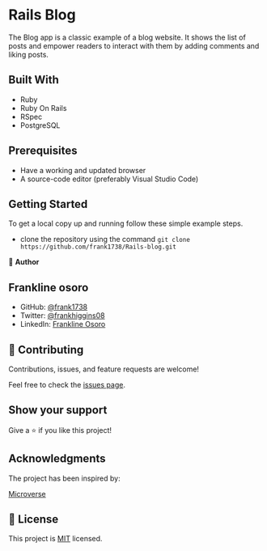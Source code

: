 # Rails Blog

The Blog app is a classic example of a blog website. It shows the list of posts and empower readers to interact with them by adding comments and liking posts.

## Built With

- Ruby
- Ruby On Rails
- RSpec
- PostgreSQL

## Prerequisites

- Have a working and updated browser
- A source-code editor (preferably Visual Studio Code)

## Getting Started

To get a local copy up and running follow these simple example steps.

- clone the repository using the command `git clone https://github.com/frank1738/Rails-blog.git`

👤 **Author**

## Frankline osoro

- GitHub: [@frank1738](https://github.com/frank1738)
- Twitter: [@frankhiggins08](https://twitter.com/frankhiggins08)
- LinkedIn: [Frankline Osoro](http://www.linkedin.com/in/frankline-osoro-b526ba18b)

## 🤝 Contributing

Contributions, issues, and feature requests are welcome!

Feel free to check the [issues page](../../issues/).

## Show your support

Give a ⭐️ if you like this project!

## Acknowledgments

The project has been inspired by:

[Microverse](https://www.microverse.org)

## 📝 License

This project is [MIT](./MIT.md) licensed.
